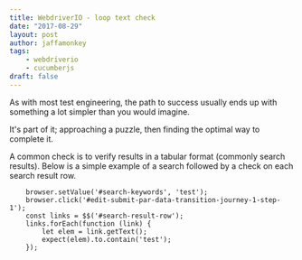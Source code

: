 ```yaml
---
title: WebdriverIO - loop text check
date: "2017-08-29"
layout: post
author: jaffamonkey
tags:
    - webdriverio
    - cucumberjs
draft: false
---
```


As with most test engineering, the path to success usually ends up with something a lot simpler than you would imagine. 

It's part of it; approaching  a puzzle, then finding the optimal way to complete it. 

A common check is to verify results in a tabular format (commonly search results). Below is a simple example of a search followed by a check on each search result row.

``` javacript
    browser.setValue('#search-keywords', 'test');
    browser.click('#edit-submit-par-data-transition-journey-1-step-1');
    const links = $$('#search-result-row');
    links.forEach(function (link) {
        let elem = link.getText();
        expect(elem).to.contain('test');
    });
```